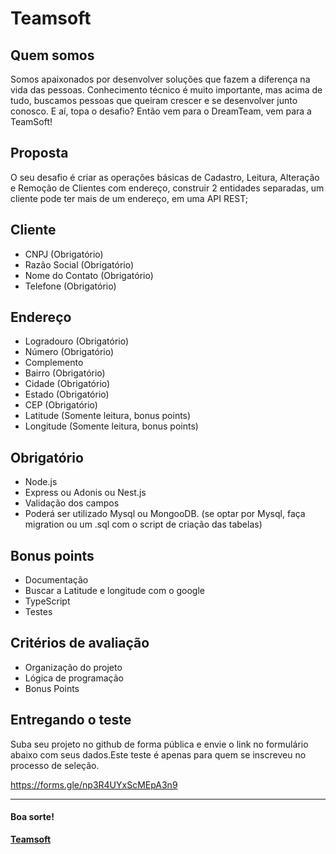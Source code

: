 # Teamsoft

## Quem somos
Somos apaixonados por desenvolver soluções que fazem a diferença na vida das pessoas. 
Conhecimento técnico é muito importante, mas acima de tudo, buscamos pessoas que queiram crescer e se desenvolver junto conosco. 
E aí, topa o desafio? Então vem para o DreamTeam, vem para a TeamSoft! 

## Proposta
O seu desafio é criar as operações básicas de Cadastro, Leitura, Alteração e Remoção de Clientes com endereço, construir 2 entidades separadas, um cliente pode ter mais de um endereço, em uma API REST;

## Cliente
* CNPJ (Obrigatório)
* Razão Social (Obrigatório)
* Nome do Contato (Obrigatório)
* Telefone (Obrigatório)

## Endereço
* Logradouro (Obrigatório)
* Número (Obrigatório)
* Complemento
* Bairro (Obrigatório)
* Cidade (Obrigatório)
* Estado (Obrigatório)
* CEP (Obrigatório)
* Latitude (Somente leitura, bonus points)
* Longitude (Somente leitura, bonus points)

## Obrigatório
* Node.js
* Express ou Adonis ou Nest.js
* Validação dos campos
* Poderá ser utilizado Mysql ou MongooDB. (se optar por Mysql, faça migration ou um .sql com o script de criação das tabelas)

## Bonus points
* Documentação
* Buscar a Latitude e longitude com o google
* TypeScript
* Testes

## Critérios de avaliação
* Organização do projeto
* Lógica de programação
* Bonus Points

## Entregando o teste

Suba seu projeto no github de forma pública e envie o link no formulário abaixo com seus dados.Este teste é apenas para quem se inscreveu no processo de seleção.

https://forms.gle/np3R4UYxScMEpA3n9


---

#### Boa sorte!

**[Teamsoft](https://teamsoft.com.br)**
